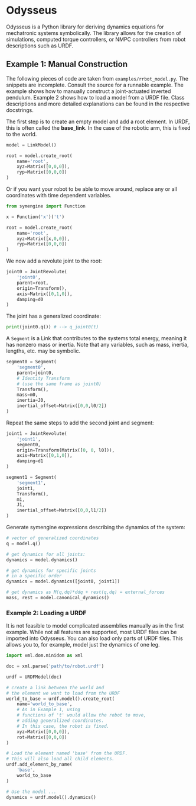 # Odysseus

Odysseus is a Python library for deriving dynamics equations for mechatronic systems symbolically. The library allows for the creation of simulations, computed torque controllers, or NMPC controllers from robot descriptions such as URDF.

## Example 1: Manual Construction

The following pieces of code are taken from `examples/rrbot_model.py`. The snippets are incomplete. Consult the source for a runnable example. The example shows how to manually construct a joint-actuated inverted pendulum. Example 2 shows how to load a model from a URDF file. Class descriptions and more detailed explanations can be found in the respective docstrings.

The first step is to create an empty model and add a root element. In URDF, this is often called the **base_link**. In the case of the robotic arm, this is fixed to the world. 

```Python
model = LinkModel()

root = model.create_root(
    name='root', 
    xyz=Matrix([0,0,0]), 
    ryp=Matrix([0,0,0])
)
```

Or if you want your robot to be able to move around, replace any or all coordinates with time dependent variables.

```Python
from symengine import Function

x = Function('x')('t')

root = model.create_root(
    name='root', 
    xyz=Matrix([x,0,0]), 
    ryp=Matrix([0,0,0])
)
```

We now add a revolute joint to the root:

```Python
joint0 = JointRevolute(
    'joint0',
    parent=root,
    origin=Transform(),
    axis=Matrix([0,1,0]),
    damping=d0
)
```

The joint has a generalized coordinate:

```Python
print(joint0.q()) # --> q_joint0(t)
```

A `Segment` is a Link that contributes to the systems total energy, meaning it has nonzero mass or inertia. Note that any variables, such as mass, inertia, lengths, etc. may be symbolic.

```Python
segment0 = Segment(
    'segment0', 
    parent=joint0, 
    # Identity Transform 
    # (use the same frame as joint0)
    Transform(), 
    mass=m0, 
    inertia=J0, 
    inertial_offset=Matrix([0,0,l0/2])
)
```

Repeat the same steps to add the second joint and segment:

```Python
joint1 = JointRevolute(
    'joint1',
    segment0,
    origin=Transform(Matrix([0, 0, l0])),
    axis=Matrix([0,1,0]),
    damping=d1
)

segment1 = Segment(
    'segment1', 
    joint1, 
    Transform(), 
    m1, 
    J1, 
    inertial_offset=Matrix([0,0,l1/2])
)
```

Generate symengine expressions describing the dynamics of the system: 

```Python
# vector of generalized coordinates
q = model.q()

# get dynamics for all joints:
dynamics = model.dynamics()

# get dynamics for specific joints
# in a specific order
dynamics = model.dynamics([joint0, joint1])

# get dynamics as M(q,dq)*ddq + rest(q,dq) = external_forces
mass, rest = model.canonical_dynamics()
```

### Example 2: Loading a URDF

It is not feasible to model complicated assemblies manually as in the first example. While not all features are supported, most URDF files can be imported into Odysseus. You can also load only parts of URDF files. This allows you to, for example, model just the dynamics of one leg.

```Python
import xml.dom.minidom as xml

doc = xml.parse('path/to/robot.urdf')

urdf = URDFModel(doc)

# create a link between the world and 
# the element we want to load from the URDF
world_to_base = urdf.model().create_root(
    name='world_to_base',
    # As in Example 1, using 
    # functions of 't' would allow the robot to move, 
    # adding generalized coordinates. 
    # In this case, the robot is fixed. 
    xyz=Matrix([0,0,0]),
    rot=Matrix([0,0,0])
)

# Load the element named 'base' from the URDF.
# This will also load all child elements.
urdf.add_element_by_name(
    'base',
    world_to_base
)

# Use the model ...
dynamics = urdf.model().dynamics()
```
